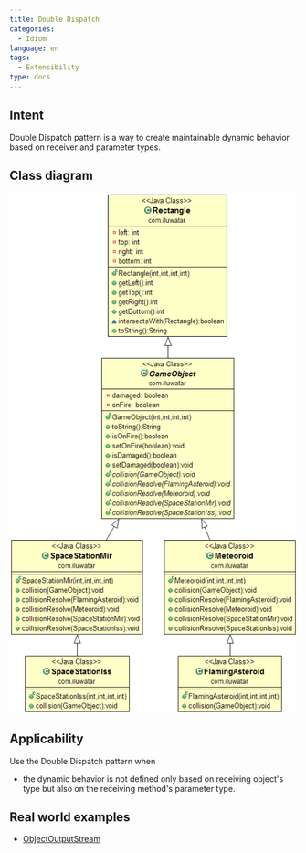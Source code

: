```yaml
---
title: Double Dispatch
categories:
  - Idiom
language: en
tags:
  - Extensibility
type: docs
---
```


## Intent
Double Dispatch pattern is a way to create maintainable dynamic
behavior based on receiver and parameter types.

## Class diagram
![alt text](etc/double-dispatch.png "Double Dispatch")

## Applicability
Use the Double Dispatch pattern when

* the dynamic behavior is not defined only based on receiving object's type but also on the receiving method's parameter type.

## Real world examples

* [ObjectOutputStream](https://docs.oracle.com/javase/8/docs/api/java/io/ObjectOutputStream.html)
